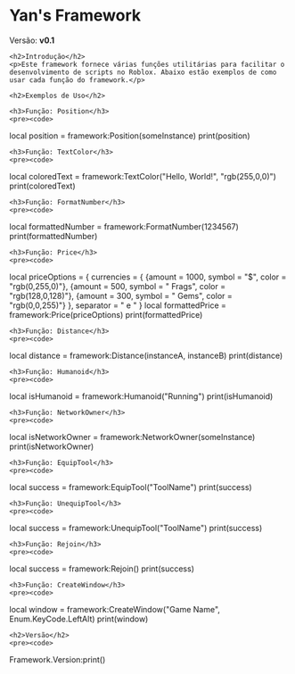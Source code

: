 <!DOCTYPE html>
<html lang="en">
<head>
    <meta charset="UTF-8">
    <meta name="viewport" content="width=device-width, initial-scale=1.0">
    <title>Yan's Framework</title>
</head>
<body>
    <h1>Yan's Framework</h1>
    <p>Versão: <strong>v0.1</strong></p>

    <h2>Introdução</h2>
    <p>Este framework fornece várias funções utilitárias para facilitar o desenvolvimento de scripts no Roblox. Abaixo estão exemplos de como usar cada função do framework.</p>

    <h2>Exemplos de Uso</h2>

    <h3>Função: Position</h3>
    <pre><code>
local position = framework:Position(someInstance)
print(position)
    </code></pre>

    <h3>Função: TextColor</h3>
    <pre><code>
local coloredText = framework:TextColor("Hello, World!", "rgb(255,0,0)")
print(coloredText)
    </code></pre>

    <h3>Função: FormatNumber</h3>
    <pre><code>
local formattedNumber = framework:FormatNumber(1234567)
print(formattedNumber)
    </code></pre>

    <h3>Função: Price</h3>
    <pre><code>
local priceOptions = {
    currencies = {
        {amount = 1000, symbol = "$", color = "rgb(0,255,0)"},
        {amount = 500, symbol = " Frags", color = "rgb(128,0,128)"},
        {amount = 300, symbol = " Gems", color = "rgb(0,0,255)"}
    },
    separator = " e "
}
local formattedPrice = framework:Price(priceOptions)
print(formattedPrice)
    </code></pre>

    <h3>Função: Distance</h3>
    <pre><code>
local distance = framework:Distance(instanceA, instanceB)
print(distance)
    </code></pre>

    <h3>Função: Humanoid</h3>
    <pre><code>
local isHumanoid = framework:Humanoid("Running")
print(isHumanoid)
    </code></pre>

    <h3>Função: NetworkOwner</h3>
    <pre><code>
local isNetworkOwner = framework:NetworkOwner(someInstance)
print(isNetworkOwner)
    </code></pre>

    <h3>Função: EquipTool</h3>
    <pre><code>
local success = framework:EquipTool("ToolName")
print(success)
    </code></pre>

    <h3>Função: UnequipTool</h3>
    <pre><code>
local success = framework:UnequipTool("ToolName")
print(success)
    </code></pre>

    <h3>Função: Rejoin</h3>
    <pre><code>
local success = framework:Rejoin()
print(success)
    </code></pre>

    <h3>Função: CreateWindow</h3>
    <pre><code>
local window = framework:CreateWindow("Game Name", Enum.KeyCode.LeftAlt)
print(window)
    </code></pre>

    <h2>Versão</h2>
    <pre><code>
Framework.Version:print()
    </code></pre>
</body>
</html>
